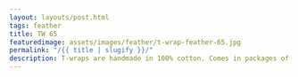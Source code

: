 ```yaml
---
layout: layouts/post.html
tags: feather
title: TW 65
featuredimage: assets/images/feather/t-wrap-feather-65.jpg
permalink: "/{{ title | slugify }}/"
description: T-wraps are handmade in 100% cotton. Comes in packages of 10 pieces of the same design. Probably the worlds best commercial for any Fun Park.
---
```

